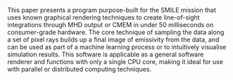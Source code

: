 This paper presents a program purpose-built for the SMILE mission that uses known graphical rendering techniques to create line-of-sight integrations through MHD output or CMEM in under 50 milliseconds on consumer-grade hardware. The core technique of sampling the data along a set of pixel rays builds up a final image of emissivity from the data, and can be used as part of a machine learning process or to intuitively visualise simulation results. This software is applicable as a general software renderer and functions with only a single CPU core, making it ideal for use with parallel or distributed computing techniques.